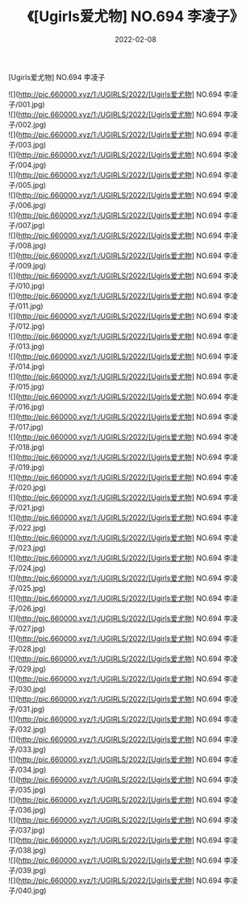 ﻿---
layout: post
title:  《[Ugirls爱尤物] NO.694 李凌子》
date:   2022-02-08
img: http://pic.660000.xyz/1:/UGIRLS/2022/[Ugirls爱尤物] NO.694 李凌子/000.jpg
categories: [美女, 清纯, 唯美]
---

[Ugirls爱尤物] NO.694 李凌子

 ![](http://pic.660000.xyz/1:/UGIRLS/2022/[Ugirls爱尤物] NO.694 李凌子/001.jpg) <br>![](http://pic.660000.xyz/1:/UGIRLS/2022/[Ugirls爱尤物] NO.694 李凌子/002.jpg) <br>![](http://pic.660000.xyz/1:/UGIRLS/2022/[Ugirls爱尤物] NO.694 李凌子/003.jpg) <br>![](http://pic.660000.xyz/1:/UGIRLS/2022/[Ugirls爱尤物] NO.694 李凌子/004.jpg) <br>![](http://pic.660000.xyz/1:/UGIRLS/2022/[Ugirls爱尤物] NO.694 李凌子/005.jpg) <br>![](http://pic.660000.xyz/1:/UGIRLS/2022/[Ugirls爱尤物] NO.694 李凌子/006.jpg) <br>![](http://pic.660000.xyz/1:/UGIRLS/2022/[Ugirls爱尤物] NO.694 李凌子/007.jpg) <br>![](http://pic.660000.xyz/1:/UGIRLS/2022/[Ugirls爱尤物] NO.694 李凌子/008.jpg) <br>![](http://pic.660000.xyz/1:/UGIRLS/2022/[Ugirls爱尤物] NO.694 李凌子/009.jpg) <br>![](http://pic.660000.xyz/1:/UGIRLS/2022/[Ugirls爱尤物] NO.694 李凌子/010.jpg) <br>![](http://pic.660000.xyz/1:/UGIRLS/2022/[Ugirls爱尤物] NO.694 李凌子/011.jpg) <br>![](http://pic.660000.xyz/1:/UGIRLS/2022/[Ugirls爱尤物] NO.694 李凌子/012.jpg) <br>![](http://pic.660000.xyz/1:/UGIRLS/2022/[Ugirls爱尤物] NO.694 李凌子/013.jpg) <br>![](http://pic.660000.xyz/1:/UGIRLS/2022/[Ugirls爱尤物] NO.694 李凌子/014.jpg) <br>![](http://pic.660000.xyz/1:/UGIRLS/2022/[Ugirls爱尤物] NO.694 李凌子/015.jpg) <br>![](http://pic.660000.xyz/1:/UGIRLS/2022/[Ugirls爱尤物] NO.694 李凌子/016.jpg) <br>![](http://pic.660000.xyz/1:/UGIRLS/2022/[Ugirls爱尤物] NO.694 李凌子/017.jpg) <br>![](http://pic.660000.xyz/1:/UGIRLS/2022/[Ugirls爱尤物] NO.694 李凌子/018.jpg) <br>![](http://pic.660000.xyz/1:/UGIRLS/2022/[Ugirls爱尤物] NO.694 李凌子/019.jpg) <br>![](http://pic.660000.xyz/1:/UGIRLS/2022/[Ugirls爱尤物] NO.694 李凌子/020.jpg) <br>![](http://pic.660000.xyz/1:/UGIRLS/2022/[Ugirls爱尤物] NO.694 李凌子/021.jpg) <br>![](http://pic.660000.xyz/1:/UGIRLS/2022/[Ugirls爱尤物] NO.694 李凌子/022.jpg) <br>![](http://pic.660000.xyz/1:/UGIRLS/2022/[Ugirls爱尤物] NO.694 李凌子/023.jpg) <br>![](http://pic.660000.xyz/1:/UGIRLS/2022/[Ugirls爱尤物] NO.694 李凌子/024.jpg) <br>![](http://pic.660000.xyz/1:/UGIRLS/2022/[Ugirls爱尤物] NO.694 李凌子/025.jpg) <br>![](http://pic.660000.xyz/1:/UGIRLS/2022/[Ugirls爱尤物] NO.694 李凌子/026.jpg) <br>![](http://pic.660000.xyz/1:/UGIRLS/2022/[Ugirls爱尤物] NO.694 李凌子/027.jpg) <br>![](http://pic.660000.xyz/1:/UGIRLS/2022/[Ugirls爱尤物] NO.694 李凌子/028.jpg) <br>![](http://pic.660000.xyz/1:/UGIRLS/2022/[Ugirls爱尤物] NO.694 李凌子/029.jpg) <br>![](http://pic.660000.xyz/1:/UGIRLS/2022/[Ugirls爱尤物] NO.694 李凌子/030.jpg) <br>![](http://pic.660000.xyz/1:/UGIRLS/2022/[Ugirls爱尤物] NO.694 李凌子/031.jpg) <br>![](http://pic.660000.xyz/1:/UGIRLS/2022/[Ugirls爱尤物] NO.694 李凌子/032.jpg) <br>![](http://pic.660000.xyz/1:/UGIRLS/2022/[Ugirls爱尤物] NO.694 李凌子/033.jpg) <br>![](http://pic.660000.xyz/1:/UGIRLS/2022/[Ugirls爱尤物] NO.694 李凌子/034.jpg) <br>![](http://pic.660000.xyz/1:/UGIRLS/2022/[Ugirls爱尤物] NO.694 李凌子/035.jpg) <br>![](http://pic.660000.xyz/1:/UGIRLS/2022/[Ugirls爱尤物] NO.694 李凌子/036.jpg) <br>![](http://pic.660000.xyz/1:/UGIRLS/2022/[Ugirls爱尤物] NO.694 李凌子/037.jpg) <br>![](http://pic.660000.xyz/1:/UGIRLS/2022/[Ugirls爱尤物] NO.694 李凌子/038.jpg) <br>![](http://pic.660000.xyz/1:/UGIRLS/2022/[Ugirls爱尤物] NO.694 李凌子/039.jpg) <br>![](http://pic.660000.xyz/1:/UGIRLS/2022/[Ugirls爱尤物] NO.694 李凌子/040.jpg) <br>